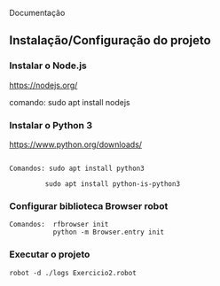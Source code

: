 Documentação

## Instalação/Configuração do projeto 

### Instalar o Node.js
https://nodejs.org/

comando:  sudo apt install nodejs

### Instalar o Python 3
https://www.python.org/downloads/

````

Comandos: sudo apt install python3

         sudo apt install python-is-python3

````
### Configurar biblioteca Browser robot

````
Comandos:  rfbrowser init
           python -m Browser.entry init
````
### Executar o projeto 

````
robot -d ./logs Exercicio2.robot

````


